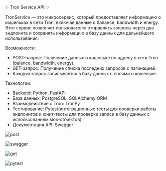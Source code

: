 ✨ Tron Service API ✨

TronService — это микросервис, который предоставляет информацию о кошельках в сети Tron, включая данные о балансе, bandwidth и energy. Этот сервис позволяет пользователю отправлять запросы через два эндпоинта и сохранять информацию в базу данных для дальнейшего использования.

Возможности:
- POST-запрос: Получение данных о кошельке по адресу в сети Tron (balance, bandwidth, energy).
- GET-запрос: Получение списка последних запросов с пагинацией.
- Каждый запрос записывается в базу данных с полями о кошельке.
	
Технологии:
- Backend: Python, FastAPI
- База данных: PostgreSQL, SQLAlchemy ORM
- Взаимодействие с Tron: TronPy
- Тестирование: Pytest(интеграционные тесты для проверки работы эндпоинтов и юнит-тесты для проверки записи в базу данных с использованием мок-объектов)
- Документация API: Swagger 
 
![post](https://github.com/user-attachments/assets/83b51cd7-1cc8-4bbd-8e84-51d29a80dbec)

![swagger](https://github.com/user-attachments/assets/0a47d57f-3a66-44c1-aba8-af30197f7641)

![get](https://github.com/user-attachments/assets/3891fb6e-1a86-4228-b6f6-a881544b5007)

![pytest](https://github.com/user-attachments/assets/90f21511-f3b0-4f37-9b15-5f2007caed00)



